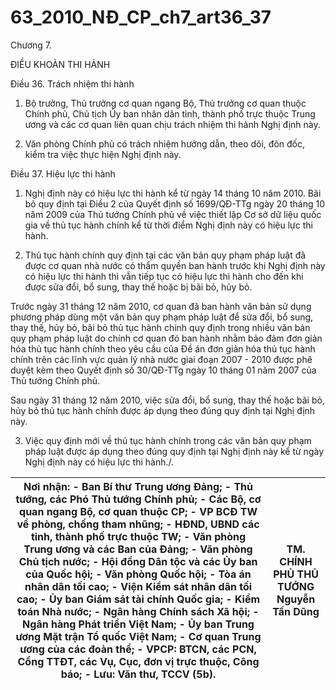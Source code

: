 # 63_2010_NĐ_CP_ch7_art36_37
Chương 7.

ĐIỀU KHOẢN THI HÀNH

Điều 36. Trách nhiệm thi hành

1. Bộ trưởng, Thủ trưởng cơ quan ngang Bộ, Thủ trưởng cơ quan thuộc Chính phủ, Chủ tịch Ủy ban nhân dân tỉnh, thành phố trực thuộc Trung ương và các cơ quan liên quan chịu trách nhiệm thi hành Nghị định này.

2. Văn phòng Chính phủ có trách nhiệm hướng dẫn, theo dõi, đôn đốc, kiểm tra việc thực hiện Nghị định này.

Điều 37. Hiệu lực thi hành

1. Nghị định này có hiệu lực thi hành kể từ ngày 14 tháng 10 năm 2010. Bãi bỏ quy định tại Điều 2 của Quyết định số 1699/QĐ-TTg ngày 20 tháng 10 năm 2009 của Thủ tướng Chính phủ về việc thiết lập Cơ sở dữ liệu quốc gia về thủ tục hành chính kể từ thời điểm Nghị định này có hiệu lực thi hành.

2. Thủ tục hành chính quy định tại các văn bản quy phạm pháp luật đã được cơ quan nhà nước có thẩm quyền ban hành trước khi Nghị định này có hiệu lực thi hành thì vẫn tiếp tục có hiệu lực thi hành cho đến khi được sửa đổi, bổ sung, thay thế hoặc bị bãi bỏ, hủy bỏ.

Trước ngày 31 tháng 12 năm 2010, cơ quan đã ban hành văn bản sử dụng phương pháp dùng một văn bản quy phạm pháp luật để sửa đổi, bổ sung, thay thế, hủy bỏ, bãi bỏ thủ tục hành chính quy định trong nhiều văn bản quy phạm pháp luật do chính cơ quan đó ban hành nhằm bảo đảm đơn giản hóa thủ tục hành chính theo yêu cầu của Đề án đơn giản hóa thủ tục hành chính trên các lĩnh vực quản lý nhà nước giai đoạn 2007 - 2010 được phê duyệt kèm theo Quyết định số 30/QĐ-TTg ngày 10 tháng 01 năm 2007 của Thủ tướng Chính phủ.

Sau ngày 31 tháng 12 năm 2010, việc sửa đổi, bổ sung, thay thế hoặc bãi bỏ, hủy bỏ thủ tục hành chính được áp dụng theo đúng quy định tại Nghị định này.

3. Việc quy định mới về thủ tục hành chính trong các văn bản quy phạm pháp luật được áp dụng theo đúng quy định tại Nghị định này kể từ ngày Nghị định này có hiệu lực thi hành./.

| Nơi nhận: - Ban Bí thư Trung ương Đảng; - Thủ tướng, các Phó Thủ tướng Chính phủ; - Các Bộ, cơ quan ngang Bộ, cơ quan thuộc CP; - VP BCĐ TW về phòng, chống tham nhũng; - HĐND, UBND các tỉnh, thành phố trực thuộc TW; - Văn phòng Trung ương và các Ban của Đảng; - Văn phòng Chủ tịch nước; - Hội đồng Dân tộc và các Ủy ban của Quốc hội; - Văn phòng Quốc hội; - Tòa án nhân dân tối cao; - Viện Kiểm sát nhân dân tối cao; - Ủy ban Giám sát tài chính Quốc gia; - Kiểm toán Nhà nước; - Ngân hàng Chính sách Xã hội; - Ngân hàng Phát triển Việt Nam; - Ủy ban Trung ương Mặt trận Tổ quốc Việt Nam; - Cơ quan Trung ương của các đoàn thể; - VPCP: BTCN, các PCN, Cổng TTĐT, các Vụ, Cục, đơn vị trực thuộc, Công báo; - Lưu: Văn thư, TCCV (5b). | TM. CHÍNH PHỦ THỦ TƯỚNG Nguyễn Tấn Dũng |
|---|---|